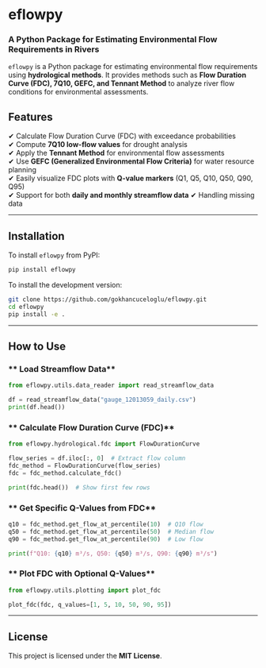 # eflowpy
### A Python Package for Estimating Environmental Flow Requirements in Rivers

`eflowpy` is a Python package for estimating environmental flow requirements using **hydrological methods**. It provides methods such as **Flow Duration Curve (FDC), 7Q10, GEFC, and Tennant Method** to analyze river flow conditions for environmental assessments.

## Features
✔ Calculate Flow Duration Curve (FDC) with exceedance probabilities  
✔ Compute **7Q10 low-flow values** for drought analysis  
✔ Apply the **Tennant Method** for environmental flow assessments  
✔ Use **GEFC (Generalized Environmental Flow Criteria)** for water resource planning  
✔ Easily visualize FDC plots with **Q-value markers** (Q1, Q5, Q10, Q50, Q90, Q95)  
✔ Support for both **daily and monthly streamflow data**
✔ Handling missing data

---

## Installation
To install `eflowpy` from PyPI:
```bash
pip install eflowpy
```
To install the development version:
```bash
git clone https://github.com/gokhancuceloglu/eflowpy.git
cd eflowpy
pip install -e .
```

---

## How to Use

### ** Load Streamflow Data**
```python
from eflowpy.utils.data_reader import read_streamflow_data

df = read_streamflow_data("gauge_12013059_daily.csv")
print(df.head())
```

### ** Calculate Flow Duration Curve (FDC)**
```python
from eflowpy.hydrological.fdc import FlowDurationCurve

flow_series = df.iloc[:, 0]  # Extract flow column
fdc_method = FlowDurationCurve(flow_series)
fdc = fdc_method.calculate_fdc()

print(fdc.head())  # Show first few rows
```

### ** Get Specific Q-Values from FDC**
```python
q10 = fdc_method.get_flow_at_percentile(10)  # Q10 flow
q50 = fdc_method.get_flow_at_percentile(50)  # Median flow
q90 = fdc_method.get_flow_at_percentile(90)  # Low flow

print(f"Q10: {q10} m³/s, Q50: {q50} m³/s, Q90: {q90} m³/s")
```

### ** Plot FDC with Optional Q-Values**
```python
from eflowpy.utils.plotting import plot_fdc

plot_fdc(fdc, q_values=[1, 5, 10, 50, 90, 95])
```

---


## License
This project is licensed under the **MIT License**.
